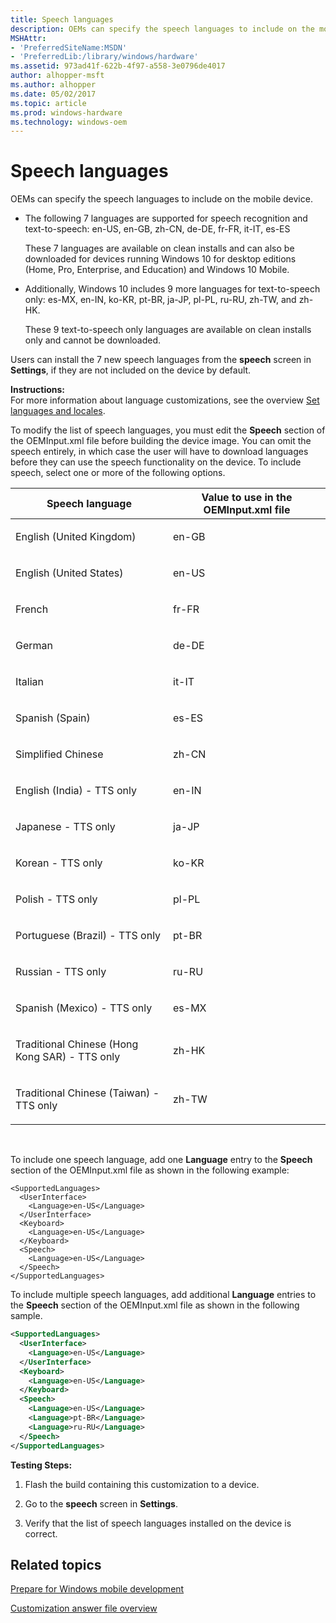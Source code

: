 ```yaml
---
title: Speech languages
description: OEMs can specify the speech languages to include on the mobile device.
MSHAttr:
- 'PreferredSiteName:MSDN'
- 'PreferredLib:/library/windows/hardware'
ms.assetid: 973ad41f-622b-4f97-a558-3e0796de4017
author: alhopper-msft
ms.author: alhopper
ms.date: 05/02/2017
ms.topic: article
ms.prod: windows-hardware
ms.technology: windows-oem
---
```


# Speech languages


OEMs can specify the speech languages to include on the mobile device.

-   The following 7 languages are supported for speech recognition and text-to-speech: en-US, en-GB, zh-CN, de-DE, fr-FR, it-IT, es-ES

    These 7 languages are available on clean installs and can also be downloaded for devices running Windows 10 for desktop editions (Home, Pro, Enterprise, and Education) and Windows 10 Mobile.

-   Additionally, Windows 10 includes 9 more languages for text-to-speech only: es-MX, en-IN, ko-KR, pt-BR, ja-JP, pl-PL, ru-RU, zh-TW, and zh-HK.

    These 9 text-to-speech only languages are available on clean installs only and cannot be downloaded.

Users can install the 7 new speech languages from the **speech** screen in **Settings**, if they are not included on the device by default.

<a href="" id="instructions-"></a>**Instructions:**  
For more information about language customizations, see the overview [Set languages and locales](set-languages-and-locales.md).

To modify the list of speech languages, you must edit the **Speech** section of the OEMInput.xml file before building the device image. You can omit the speech entirely, in which case the user will have to download languages before they can use the speech functionality on the device. To include speech, select one or more of the following options.

<table>
<colgroup>
<col width="50%" />
<col width="50%" />
</colgroup>
<thead>
<tr class="header">
<th>Speech language</th>
<th>Value to use in the OEMInput.xml file</th>
</tr>
</thead>
<tbody>
<tr class="odd">
<td><p>English (United Kingdom)</p></td>
<td><p>en-GB</p></td>
</tr>
<tr class="even">
<td><p>English (United States)</p></td>
<td><p>en-US</p></td>
</tr>
<tr class="odd">
<td><p>French</p></td>
<td><p>fr-FR</p></td>
</tr>
<tr class="even">
<td><p>German</p></td>
<td><p>de-DE</p></td>
</tr>
<tr class="odd">
<td><p>Italian</p></td>
<td><p>it-IT</p></td>
</tr>
<tr class="even">
<td><p>Spanish (Spain)</p></td>
<td><p>es-ES</p></td>
</tr>
<tr class="odd">
<td><p>Simplified Chinese</p></td>
<td><p>zh-CN</p></td>
</tr>
<tr class="even">
<td><p>English (India) - TTS only</p></td>
<td><p>en-IN</p></td>
</tr>
<tr class="odd">
<td><p>Japanese - TTS only</p></td>
<td><p>ja-JP</p></td>
</tr>
<tr class="even">
<td><p>Korean - TTS only</p></td>
<td><p>ko-KR</p></td>
</tr>
<tr class="odd">
<td><p>Polish - TTS only</p></td>
<td><p>pl-PL</p></td>
</tr>
<tr class="even">
<td><p>Portuguese (Brazil) - TTS only</p></td>
<td><p>pt-BR</p></td>
</tr>
<tr class="odd">
<td><p>Russian - TTS only</p></td>
<td><p>ru-RU</p></td>
</tr>
<tr class="even">
<td><p>Spanish (Mexico) - TTS only</p></td>
<td><p>es-MX</p></td>
</tr>
<tr class="odd">
<td><p>Traditional Chinese (Hong Kong SAR) - TTS only</p></td>
<td><p>zh-HK</p></td>
</tr>
<tr class="even">
<td><p>Traditional Chinese (Taiwan) - TTS only</p></td>
<td><p>zh-TW</p></td>
</tr>
</tbody>
</table>

 

To include one speech language, add one **Language** entry to the **Speech** section of the OEMInput.xml file as shown in the following example:

```
<SupportedLanguages>
  <UserInterface>
    <Language>en-US</Language>
  </UserInterface>
  <Keyboard>
    <Language>en-US</Language>
  </Keyboard>
  <Speech>
    <Language>en-US</Language>
  </Speech>
</SupportedLanguages>
```

To include multiple speech languages, add additional **Language** entries to the **Speech** section of the OEMInput.xml file as shown in the following sample.

```XML
<SupportedLanguages>
  <UserInterface>
    <Language>en-US</Language>
  </UserInterface>
  <Keyboard>
    <Language>en-US</Language>
  </Keyboard>
  <Speech>
    <Language>en-US</Language>
    <Language>pt-BR</Language>
    <Language>ru-RU</Language>
  </Speech>
</SupportedLanguages>
```

<a href="" id="testing-steps-"></a>**Testing Steps:**  
1.  Flash the build containing this customization to a device.

2.  Go to the **speech** screen in **Settings**.

3.  Verify that the list of speech languages installed on the device is correct.

## Related topics

[Prepare for Windows mobile development](https://docs.microsoft.com/en-us/windows-hardware/manufacture/mobile/preparing-for-windows-mobile-development)

[Customization answer file overview](https://docs.microsoft.com/en-us/windows-hardware/customize/mobile/mcsf/customization-answer-file)

